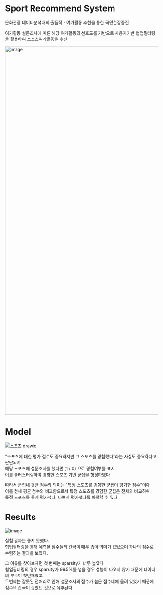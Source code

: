 # Sport Recommend System

문화관광 데이터분석대회 출품작 - 여가활동 추천을 통한 국민건강증진 

여가활동 설문조사에 따른 해당 여가활동의 선호도를 기반으로 사용자기반 협업필터링을 활용하여 스포츠여가활동을 추천

<img width="1210" alt="image" src="https://user-images.githubusercontent.com/76480887/220229996-1cdb3e7a-0922-4876-88fd-cf2a6e290280.png">

# Model

![스포츠 drawio](https://user-images.githubusercontent.com/76480887/223597297-564904ff-8df8-4b01-8e26-86881987a01d.png)

"스포츠에 대한 평가 점수도 중요하지만 그 스포츠를 경험했다"라는 사실도 중요하다고 판단되어  
해당 스포츠에 설문조사를 했다면 (1 / 0) 으로 경험여부를 표시  
이를 클러스터링하여 경험한 스포츠 기반 군집을 형성하였다  

따라서 군집내 평균 점수의 의미는 "특정 스포츠를 경험한 군집이 평가한 점수"이다  
이를 전체 평균 점수와 비교함으로서 특정 스포츠를 경험한 군집은 전체와 비교하여  
특정 스포츠를 좋게 평가했다, 나쁘게 평가했다를 파악할 수 있다

# Results

![image](https://user-images.githubusercontent.com/76480887/220252209-5e8f814d-4d82-4d01-b8d2-05aca4d877e2.png)

실험 결과는 좋지 못했다.  
협업필터링을 통해 예측된 점수들의 간극이 매우 좁아 의미가 없었으며 하나의 점수로 수렴하는 결과를 보였다.

그 이유를 찾아보자면 첫 번째는 sparsity가 너무 높았다  
협업필터링의 경우 sparsity가 99.5%를 넘을 경우 성능이 나오지 않기 때문에 데이터의 부족이 첫번째였고  
두번째는 잘못된 전처리로 인해 설문조사의 점수가 높은 점수대에 몰려 있었기 때문에 점수의 간극이 좁았던 것으로 유추된다
